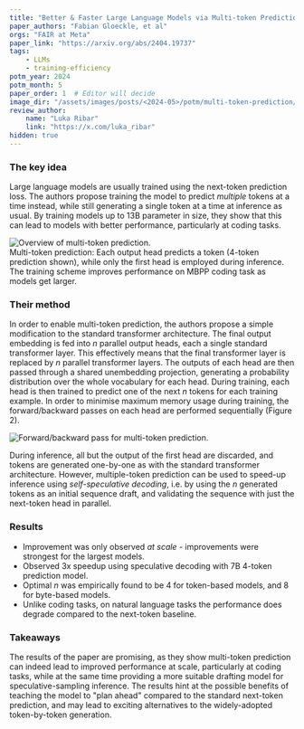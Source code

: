 ```yaml
---
title: "Better & Faster Large Language Models via Multi-token Prediction"
paper_authors: "Fabian Gloeckle, et al"
orgs: "FAIR at Meta"
paper_link: "https://arxiv.org/abs/2404.19737"
tags:
    - LLMs
    - training-efficiency
potm_year: 2024
potm_month: 5
paper_order: 1  # Editor will decide
image_dir: "/assets/images/posts/<2024-05>/potm/multi-token-prediction/"
review_author:
    name: "Luka Ribar"
    link: "https://x.com/luka_ribar"
hidden: true
---
```


### The key idea

Large language models are usually trained using the next-token prediction loss. The authors propose training the model to predict *multiple* tokens at a time instead, while still generating a single token at a time at inference as usual. By training models up to 13B parameter in size, they show that this can lead to models with better performance, particularly at coding tasks.


<img src="figure_1.png" alt="Overview of multi-token prediction.">
<figcaption>Multi-token prediction: Each output head predicts a token (4-token prediction shown), while only the first head is employed during inference. The training scheme improves performance on MBPP coding task as models get larger.</figcaption>


### Their method

In order to enable multi-token prediction, the authors propose a simple modification to the standard transformer architecture. The final output embedding is fed into $n$ parallel output heads, each a single standard transformer layer. This effectively means that the final transformer layer is replaced by $n$ parallel transformer layers. The outputs of each head are then passed through a shared unembedding projection, generating a probability distribution over the whole vocabulary for each head. During training, each head is then trained to predict one of the next $n$ tokens for each training example. In order to minimise maximum memory usage during training, the forward/backward passes on each head are performed sequentially (Figure 2).

<img src="figure_2.png" alt="Forward/backward pass for multi-token prediction.">

During inference, all but the output of the first head are discarded, and tokens are generated one-by-one as with the standard transformer architecture. However, multiple-token prediction can be used to speed-up inference using *self-speculative decoding*, i.e. by using the $n$ generated tokens as an initial sequence draft, and validating the sequence with just the next-token head in parallel.

### Results

* Improvement was only observed *at scale* - improvements were strongest for the largest models.
* Observed 3x speedup using speculative decoding with 7B 4-token prediction model.
* Optimal $n$ was empirically found to be 4 for token-based models, and 8 for byte-based models.
* Unlike coding tasks, on natural language tasks the performance does degrade compared to the next-token baseline.

### Takeaways

The results of the paper are promising, as they show multi-token prediction can indeed lead to improved performance at scale, particularly at coding tasks, while at the same time providing a more suitable drafting model for speculative-sampling inference. The results hint at the possible benefits of teaching the model to "plan ahead" compared to the standard next-token prediction, and may lead to exciting alternatives to the widely-adopted token-by-token generation.
